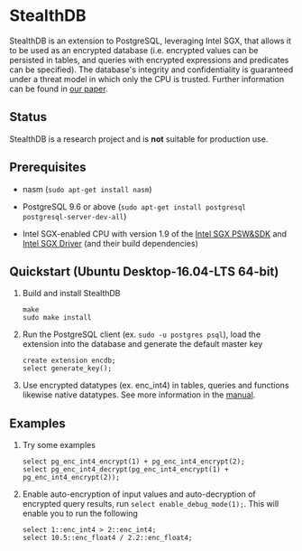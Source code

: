 StealthDB
=======================================================================

StealthDB is an extension to PostgreSQL, leveraging Intel SGX, that allows it to be used as an encrypted database (i.e. encrypted values can be persisted in tables, and queries with encrypted expressions and predicates can be specified). The database's integrity and confidentiality is guaranteed under a threat model in which only the CPU is trusted. Further information can be found in [our paper](https://arxiv.org/pdf/1711.02279.pdf).

## Status

StealthDB is a research project and is **not** suitable for production use. 

## Prerequisites

* nasm (`sudo apt-get install nasm`)

* PostgreSQL 9.6 or above (`sudo apt-get install postgresql postgresql-server-dev-all`)

* Intel SGX-enabled CPU with version 1.9 of the [Intel SGX PSW&SDK](https://github.com/01org/linux-sgx#build-the-intelr-sgx-sdk-and-intelr-sgx-psw-package) and [Intel SGX Driver](https://github.com/01org/linux-sgx-driver#build-and-install-the-intelr-sgx-driver) (and their build dependencies)

## Quickstart (Ubuntu Desktop-16.04-LTS 64-bit)

1. Build and install StealthDB

	```
	make
	sudo make install
	```

2. Run the PostgreSQL client (ex. `sudo -u postgres psql`), load the extension into the database and generate the default master key
 
	```
	create extension encdb;
	select generate_key();
	```

3. Use encrypted datatypes (ex. enc_int4) in tables, queries and functions likewise native datatypes. See more information in the [manual](https://github.com/cryptograph/stealthdb/blob/master/docs/user/README.md).


## Examples

1. Try some examples

	```
	select pg_enc_int4_encrypt(1) + pg_enc_int4_encrypt(2);
	select pg_enc_int4_decrypt(pg_enc_int4_encrypt(1) + pg_enc_int4_encrypt(2));
	```
 
2. Enable auto-encryption of input values and auto-decryption of encrypted query results, run `select enable_debug_mode(1);`. This will enable you to run the following

	```
	select 1::enc_int4 > 2::enc_int4;
	select 10.5::enc_float4 / 2.2::enc_float4;
	```
